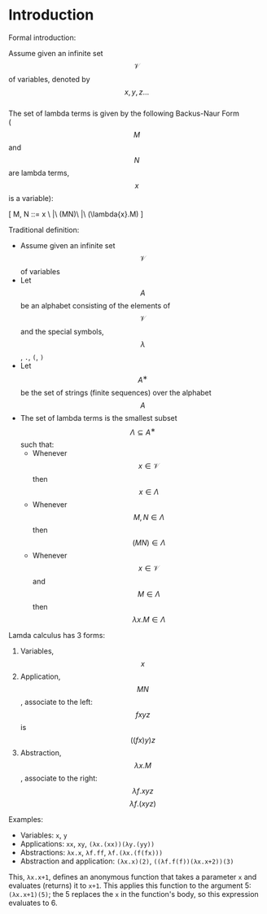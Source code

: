 # Introduction

Formal introduction:

Assume given an infinite set $$\mathcal{V}$$ of variables, denoted by $$x, y, z\dots$$     
The set of lambda terms is given by the following Backus-Naur Form    
($$M$$ and $$N$$ are lambda terms, $$x$$ is a variable):     

\[
M, N ::= x \ |\ (MN)\ |\ (\lambda{x}.M)
\]

Traditional definition:
- Assume given an infinite set $$\mathcal{V}$$ of variables
- Let $$A$$ be an alphabet consisting of the elements of $$\mathcal{V}$$ and the special symbols, $$\lambda$$, `.`, `(`, `)`
- Let $$A^∗$$ be the set of strings (finite sequences) over the alphabet $$A$$
- The set of lambda terms is the smallest subset $$\Lambda \subseteq A^∗$$ such that:
  - Whenever $$x\in \mathcal{V}$$ then $$x\in \Lambda$$
  - Whenever $$M,N\in \Lambda$$ then $$(MN)\in \Lambda$$
  - Whenever $$x\in \mathcal{V}$$ and $$M\in \Lambda$$ then $$\lambda{x}.M \in \Lambda$$


Lamda calculus has 3 forms:
1. Variables, $$x$$
2. Application, $$MN$$, associate to the left: $$fxyz$$ is $$((fx)y)z$$
3. Abstraction, $$\lambda x.M$$, associate to the right: $$\lambda f.xyz$$ $$\lambda f.(xyz)$$



Examples:
- Variables: `x`, `y`
- Applications: `xx`, `xy`, `(λx.(xx))(λy.(yy))`
- Abstractions: `λx.x`, `λf.ff`, `λf.(λx.(f(fx)))`
- Abstraction and application: `(λx.x)(2)`, `((λf.f(f))(λx.x+2))(3)`


This, `λx.x+1`, defines an anonymous function that takes a parameter `x` and evaluates (returns) it to `x+1`. This applies this function to the argument 5: `(λx.x+1)(5)`; the 5 replaces the `x` in the function's body, so this expression evaluates to 6.
